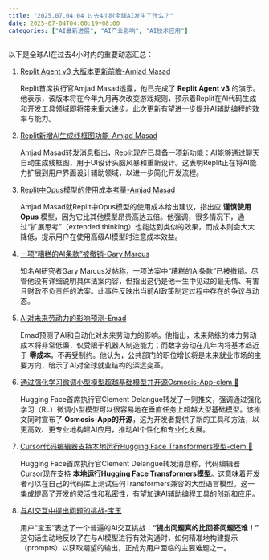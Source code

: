 ```yaml
---
title: "2025.07.04.04 过去4小时全球AI发生了什么？"
date: 2025-07-04T04:00:19+08:00
categories: ["AI最新进展", "AI产业影响", "AI技术应用"]
---
```


以下是全球AI在过去4小时内的重要动态汇总：

1.  [Replit Agent v3 大版本更新前瞻-Amjad Masad](https://x.com/amasad/status/1940852422353867233)

    Replit首席执行官Amjad Masad透露，他已完成了 **Replit Agent v3** 的演示。他表示，该版本将在今年九月再次改变游戏规则，预示着Replit在AI代码生成和开发工具领域即将带来重大进步。此次更新有望进一步提升AI辅助编程的效率与能力。

2.  [Replit新增AI生成线框图功能-Amjad Masad](https://x.com/amasad/status/1940809582953353586)

    Amjad Masad转发消息指出，Replit现在已具备一项新功能：AI能够通过聊天自动生成线框图，用于UI设计头脑风暴和重新设计。这表明Replit正在将AI能力扩展到用户界面设计辅助领域，以进一步简化开发流程。

3.  [Replit中Opus模型的使用成本考量-Amjad Masad](https://x.com/amasad/status/1940809212231401980)

    Amjad Masad就Replit中Opus模型的使用成本给出建议，指出应 **谨慎使用Opus** 模型，因为它比其他模型昂贵高达五倍。他强调，很多情况下，通过“扩展思考”（extended thinking）也能达到类似的效果，而成本则会大大降低，提示用户在使用高级AI模型时注意成本效益。

4.  [一项“糟糕的AI条款”被撤销-Gary Marcus](https://x.com/GaryMarcus/status/1940843073984254129)

    知名AI研究者Gary Marcus发帖称，一项法案中“糟糕的AI条款”已被撤销。尽管他没有详细说明具体法案内容，但指出这仍是他一生中见过的最无情、有害且财政不负责任的法案。此事件反映出当前AI政策制定过程中存在的争议与动态。

5.  [AI对未来劳动力的影响预测-Emad](https://x.com/EMostaque/status/1940836946378739716)

    Emad预测了AI和自动化对未来劳动力的影响。他指出，未来熟练的体力劳动成本将非常低廉，仅受限于机器人制造能力；而数字劳动在几年内将基本趋近于 **零成本**，不再受制约。他认为，公共部门的职位增长将是未来就业市场的主要方向，暗示了AI对全球就业结构的深远变革。

6.  [通过强化学习微调小型模型超越基础模型并开源Osmosis-App-clem 🤗](https://x.com/ClementDelangue/status/1940832608726012217)

    Hugging Face首席执行官Clement Delangue转发了一则推文，强调通过强化学习（RL）微调小型模型可以很容易地在垂直任务上超越大型基础模型。该推文同时宣布了 **Osmosis-App的开源**，这为开发者提供了新的工具和方法，以更高效、更专业地构建AI应用，推动AI个性化和专业化发展。

7.  [Cursor代码编辑器支持本地运行Hugging Face Transformers模型-clem 🤗](https://x.com/ClementDelangue/status/1940824855051751489)

    Hugging Face首席执行官Clement Delangue转发消息称，代码编辑器Cursor现在支持 **本地运行Hugging Face Transformers模型**。这意味着开发者可以在自己的代码库上测试任何Transformers兼容的大型语言模型。这一集成提高了开发的灵活性和私密性，有望加速AI辅助编程工具的创新和应用。

8.  [与AI交互中提出问题的挑战-宝玉](https://x.com/dotey/status/1940845834373157125)

    用户“宝玉”表达了一个普遍的AI交互挑战：**“提出问题真的比回答问题还难！”** 这句话生动地反映了在与AI模型进行有效沟通时，如何精准地构建提示（prompts）以获取期望的输出，正成为用户面临的主要难题之一。